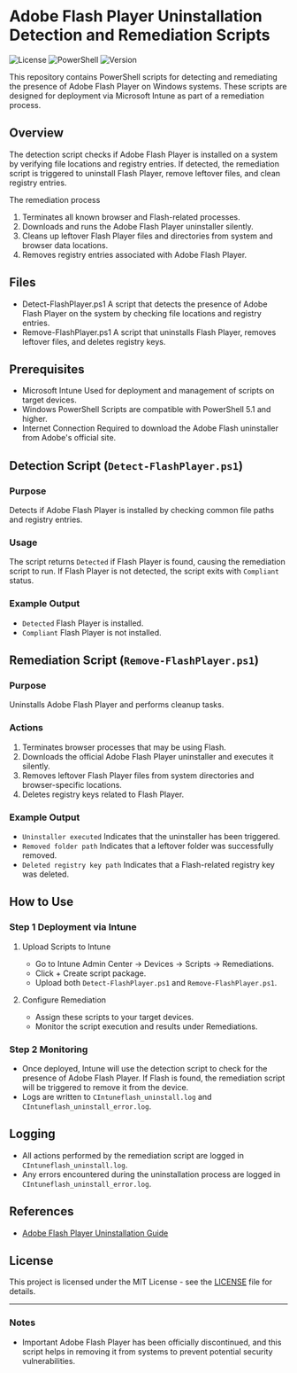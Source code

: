 
# Adobe Flash Player Uninstallation Detection and Remediation Scripts

![License](https://img.shields.io/badge/license-MIT-blue.svg)
![PowerShell](https://img.shields.io/badge/powershell-5.1%2B-blue.svg)
![Version](https://img.shields.io/badge/version-1.0.0-green.svg)

This repository contains PowerShell scripts for detecting and remediating the presence of Adobe Flash Player on Windows systems. These scripts are designed for deployment via Microsoft Intune as part of a remediation process.

## Overview

The detection script checks if Adobe Flash Player is installed on a system by verifying file locations and registry entries. If detected, the remediation script is triggered to uninstall Flash Player, remove leftover files, and clean registry entries.

The remediation process
1. Terminates all known browser and Flash-related processes.
2. Downloads and runs the Adobe Flash Player uninstaller silently.
3. Cleans up leftover Flash Player files and directories from system and browser data locations.
4. Removes registry entries associated with Adobe Flash Player.

## Files

- Detect-FlashPlayer.ps1 A script that detects the presence of Adobe Flash Player on the system by checking file locations and registry entries.
- Remove-FlashPlayer.ps1 A script that uninstalls Flash Player, removes leftover files, and deletes registry keys.

## Prerequisites

- Microsoft Intune Used for deployment and management of scripts on target devices.
- Windows PowerShell Scripts are compatible with PowerShell 5.1 and higher.
- Internet Connection Required to download the Adobe Flash uninstaller from Adobe's official site.

## Detection Script (`Detect-FlashPlayer.ps1`)

### Purpose
Detects if Adobe Flash Player is installed by checking common file paths and registry entries.

### Usage
The script returns `Detected` if Flash Player is found, causing the remediation script to run. If Flash Player is not detected, the script exits with `Compliant` status.

### Example Output
- `Detected` Flash Player is installed.
- `Compliant` Flash Player is not installed.

## Remediation Script (`Remove-FlashPlayer.ps1`)

### Purpose
Uninstalls Adobe Flash Player and performs cleanup tasks.

### Actions
1. Terminates browser processes that may be using Flash.
2. Downloads the official Adobe Flash Player uninstaller and executes it silently.
3. Removes leftover Flash Player files from system directories and browser-specific locations.
4. Deletes registry keys related to Flash Player.

### Example Output
- `Uninstaller executed` Indicates that the uninstaller has been triggered.
- `Removed folder path` Indicates that a leftover folder was successfully removed.
- `Deleted registry key path` Indicates that a Flash-related registry key was deleted.

## How to Use

### Step 1 Deployment via Intune
1. Upload Scripts to Intune
   - Go to Intune Admin Center → Devices → Scripts → Remediations.
   - Click + Create script package.
   - Upload both `Detect-FlashPlayer.ps1` and `Remove-FlashPlayer.ps1`.

2. Configure Remediation
   - Assign these scripts to your target devices.
   - Monitor the script execution and results under Remediations.

### Step 2 Monitoring
- Once deployed, Intune will use the detection script to check for the presence of Adobe Flash Player. If Flash is found, the remediation script will be triggered to remove it from the device.
- Logs are written to `CIntuneflash_uninstall.log` and `CIntuneflash_uninstall_error.log`.

## Logging
- All actions performed by the remediation script are logged in `CIntuneflash_uninstall.log`.
- Any errors encountered during the uninstallation process are logged in `CIntuneflash_uninstall_error.log`.

## References
- [Adobe Flash Player Uninstallation Guide](httpshelpx.adobe.comflash-playerkbuninstall-flash-player-windows.html)

## License

This project is licensed under the MIT License - see the [LICENSE](LICENSE) file for details.

---

### Notes
- Important Adobe Flash Player has been officially discontinued, and this script helps in removing it from systems to prevent potential security vulnerabilities.
